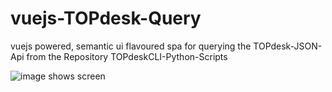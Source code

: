 # vuejs-TOPdesk-Query
vuejs powered, semantic ui flavoured spa for querying the TOPdesk-JSON-Api from the Repository TOPdeskCLI-Python-Scripts

![image shows screen](http://www.langaust.com/github/topdeskcli_vue.png)